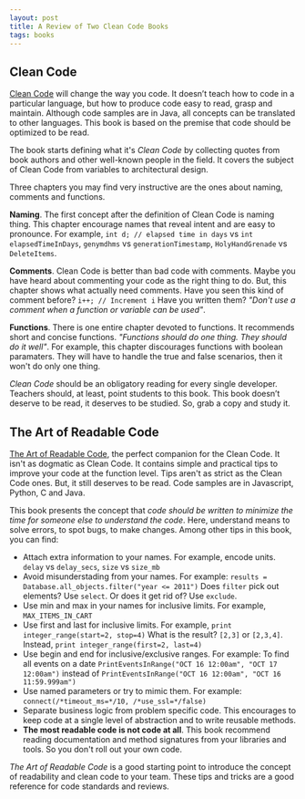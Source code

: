 ```yaml
---
layout: post
title: A Review of Two Clean Code Books
tags: books
---
```


## Clean Code

[Clean Code](https://www.amazon.com/Clean-Code-Handbook-Software-Craftsmanship/dp/0132350882) will change the way you code. It doesn’t teach how to code in a particular language, but how to produce code easy to read, grasp and maintain. Although code samples are in Java, all concepts can be translated to other languages. This book is based on the premise that code should be optimized to be read. 

The book starts defining what it's *Clean Code* by collecting quotes from book authors and other well-known people in the field. It covers the subject of Clean Code from variables to architectural design.

Three chapters you may find very instructive are the ones about naming, comments and functions.

**Naming**. The first concept after the definition of Clean Code is naming thing. This chapter encourage names that reveal intent and are easy to pronounce. For example, `int d; // elapsed time in days` vs `int elapsedTimeInDays`, `genymdhms` vs `generationTimestamp`, `HolyHandGrenade` vs `DeleteItems`.

**Comments**. Clean Code is better than bad code with comments. Maybe you have heard about commenting your code as the right thing to do. But, this chapter shows what actually need comments. Have you seen this kind of comment before? `i++; // Increment i` Have you written them? *"Don't use a comment when a function or variable can be used"*.

**Functions**. There is one entire chapter devoted to functions. It recommends short and concise functions. *"Functions should do one thing. They should do it well"*. For example, this chapter discourages functions with boolean paramaters. They will have to handle the true and false scenarios, then it won't do only one thing.

*Clean Code* should be an obligatory reading for every single developer. Teachers should, at least, point students to this book. This book doesn’t deserve to be read, it deserves to be studied. So, grab a copy and study it.

## The Art of Readable Code

[The Art of Readable Code](https://www.amazon.com/Art-Readable-Code-Practical-Techniques/dp/0596802293), the perfect companion for the Clean Code. It isn't as dogmatic as Clean Code. It contains simple and practical tips to improve your code at the function level. Tips aren't as strict as the Clean Code ones. But, it still deserves to be read. Code samples are in Javascript, Python, C and Java.

This book presents the concept that *code should be written to minimize the time for someone else to understand the code*. Here, understand means to solve errors, to spot bugs, to make changes. Among other tips in this book, you can find:

* Attach extra information to your names. For example, encode units. `delay` vs `delay_secs`, `size` vs `size_mb`
* Avoid misunderstading from your names. For example: `results = Database.all_objects.filter("year <= 2011")` Does `filter` pick out elements? Use `select`. Or does it get rid of? Use `exclude`.
* Use min and max in your names for inclusive limits. For example, `MAX_ITEMS_IN_CART`
* Use first and last for inclusive limits. For example, `print integer_range(start=2, stop=4)` What is the result? `[2,3]` or `[2,3,4]`. Instead, `print integer_range(first=2, last=4)`
* Use begin and end for inclusive/exclusive ranges. For example: To find all events on a date `PrintEventsInRange("OCT 16 12:00am", "OCT 17 12:00am")` instead of `PrintEventsInRange("OCT 16 12:00am", "OCT 16 11:59.999am")`
* Use named parameters or try to mimic them. For example: `connect(/*timeout_ms=*/10, /*use_ssl=*/false)`
* Separate business logic from problem specific code. This encourages to keep code at a single level of abstraction and to write reusable methods.
* **The most readable code is not code at all**. This book recommend reading documentation and method signatures from your libraries and tools. So you don't roll out your own code.

*The Art of Readable Code* is a good starting point to introduce the concept of readability and clean code to your team. These tips and tricks are a good reference for code standards and reviews.